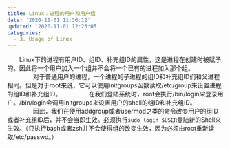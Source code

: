 ```yaml
---
title: Linux：进程的用户和用户组
date: '2020-11-01 11:36:12'
updated: '2020-11-01 12:23:05'
categories:
  - 3. Usage of Linux
---
```

　　Linux下的进程有用户ID、组ID、补充组ID的属性，这是进程在创建时被赋予的。因此将一个用户加入一个组并不会将一个已有的进程加入那个组。 
　　 
　　对于普通用户的进程，一个进程的子进程的组ID和补充组ID们和父进程相同。但是对于root来说，它可以使用initgroups函数读取/etc/group来设置进程的组ID和补充组ID。 
　　 
　　在我们登陆系统时，root会执行/bin/login来登录用户。/bin/login会调用initgroups来设置用户的shell的组ID和补充组ID。 
　　 
　　因此，我们在使用addgroup或者usermod之类的命令改变用户的组ID或者补充组ID后，并不会当即生效。必须执行`sudo login $USER`登陆新的Shell来生效。（只执行bash或者zsh并不会使得组的改变生效，因为必须由root重新读取/etc/passwd。）
